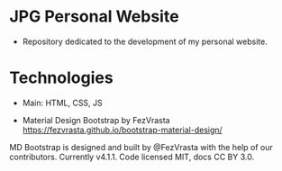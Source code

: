 # JPG Personal Website
- Repository dedicated to the development of my personal website.

# Technologies
- Main: HTML, CSS, JS

- Material Design Bootstrap by FezVrasta
https://fezvrasta.github.io/bootstrap-material-design/

MD Bootstrap is designed and built by @FezVrasta with the help of our contributors.
Currently v4.1.1. Code licensed MIT, docs CC BY 3.0.